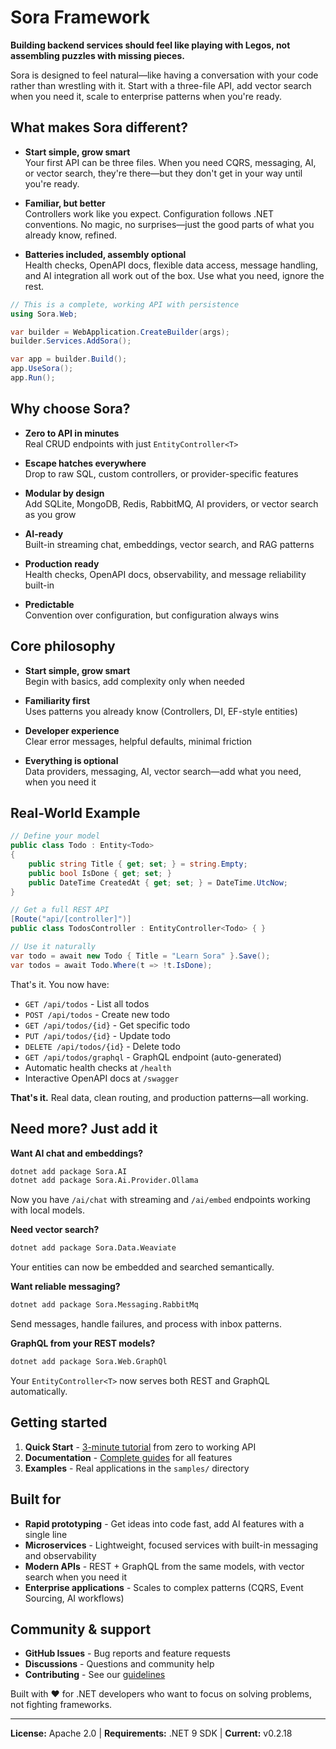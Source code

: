 # Sora Framework

**Building backend services should feel like playing with Legos, not assembling puzzles with missing pieces.**

Sora is designed to feel natural—like having a conversation with your code rather than wrestling with it. Start with a three-file API, add vector search when you need it, scale to enterprise patterns when you're ready.

## What makes Sora different?

- **Start simple, grow smart**  
   Your first API can be three files. When you need CQRS, messaging, AI, or vector search, they're there—but they don't get in your way until you're ready.

- **Familiar, but better**  
   Controllers work like you expect. Configuration follows .NET conventions. No magic, no surprises—just the good parts of what you already know, refined.

- **Batteries included, assembly optional**  
  Health checks, OpenAPI docs, flexible data access, message handling, and AI integration all work out of the box. Use what you need, ignore the rest.

```csharp
// This is a complete, working API with persistence
using Sora.Web;

var builder = WebApplication.CreateBuilder(args);
builder.Services.AddSora();

var app = builder.Build();
app.UseSora();
app.Run();
```

## Why choose Sora?

- **Zero to API in minutes**  
  Real CRUD endpoints with just `EntityController<T>`

- **Escape hatches everywhere**  
  Drop to raw SQL, custom controllers, or provider-specific features

- **Modular by design**  
  Add SQLite, MongoDB, Redis, RabbitMQ, AI providers, or vector search as you grow

- **AI-ready**  
  Built-in streaming chat, embeddings, vector search, and RAG patterns

- **Production ready**  
  Health checks, OpenAPI docs, observability, and message reliability built-in

- **Predictable**  
  Convention over configuration, but configuration always wins

## Core philosophy

- **Start simple, grow smart**  
  Begin with basics, add complexity only when needed

- **Familiarity first**  
  Uses patterns you already know (Controllers, DI, EF-style entities)

- **Developer experience**  
  Clear error messages, helpful defaults, minimal friction

- **Everything is optional**  
  Data providers, messaging, AI, vector search—add what you need, when you need it

## Real-World Example

```csharp
// Define your model
public class Todo : Entity<Todo>
{
    public string Title { get; set; } = string.Empty;
    public bool IsDone { get; set; }
    public DateTime CreatedAt { get; set; } = DateTime.UtcNow;
}

// Get a full REST API
[Route("api/[controller]")]
public class TodosController : EntityController<Todo> { }

// Use it naturally
var todo = await new Todo { Title = "Learn Sora" }.Save();
var todos = await Todo.Where(t => !t.IsDone);
```

That's it. You now have:

- `GET /api/todos` - List all todos
- `POST /api/todos` - Create new todo
- `GET /api/todos/{id}` - Get specific todo
- `PUT /api/todos/{id}` - Update todo
- `DELETE /api/todos/{id}` - Delete todo
- `GET /api/todos/graphql` - GraphQL endpoint (auto-generated)
- Automatic health checks at `/health`
- Interactive OpenAPI docs at `/swagger`

**That's it.** Real data, clean routing, and production patterns—all working.

## Need more? Just add it

**Want AI chat and embeddings?**

```bash
dotnet add package Sora.AI
dotnet add package Sora.Ai.Provider.Ollama
```

Now you have `/ai/chat` with streaming and `/ai/embed` endpoints working with local models.

**Need vector search?**

```bash
dotnet add package Sora.Data.Weaviate
```

Your entities can now be embedded and searched semantically.

**Want reliable messaging?**

```bash
dotnet add package Sora.Messaging.RabbitMq
```

Send messages, handle failures, and process with inbox patterns.

**GraphQL from your REST models?**

```bash
dotnet add package Sora.Web.GraphQl
```

Your `EntityController<T>` now serves both REST and GraphQL automatically.

## Getting started

1. **Quick Start** - [3-minute tutorial](docs/api/quickstart/) from zero to working API
2. **Documentation** - [Complete guides](docs/api/) for all features
3. **Examples** - Real applications in the `samples/` directory

## Built for

- **Rapid prototyping** - Get ideas into code fast, add AI features with a single line
- **Microservices** - Lightweight, focused services with built-in messaging and observability
- **Modern APIs** - REST + GraphQL from the same models, with vector search when you need it
- **Enterprise applications** - Scales to complex patterns (CQRS, Event Sourcing, AI workflows)

## Community & support

- **GitHub Issues** - Bug reports and feature requests
- **Discussions** - Questions and community help
- **Contributing** - See our [guidelines](CONTRIBUTING.md)

Built with ❤️ for .NET developers who want to focus on solving problems, not fighting frameworks.

---

**License:** Apache 2.0 | **Requirements:** .NET 9 SDK | **Current:** v0.2.18
